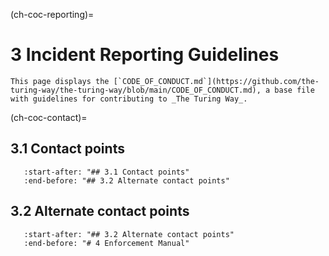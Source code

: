 (ch-coc-reporting)=
# 3 Incident Reporting Guidelines

```{note}
This page displays the [`CODE_OF_CONDUCT.md`](https://github.com/the-turing-way/the-turing-way/blob/main/CODE_OF_CONDUCT.md), a base file with guidelines for contributing to _The Turing Way_.
```
(ch-coc-contact)=
## 3.1 Contact points

```{include} ../../../../CODE_OF_CONDUCT.md
   :start-after: "## 3.1 Contact points"
   :end-before: "## 3.2 Alternate contact points"
```

## 3.2 Alternate contact points

```{include} ../../../../CODE_OF_CONDUCT.md
   :start-after: "## 3.2 Alternate contact points"
   :end-before: "# 4 Enforcement Manual"
```
